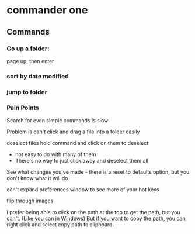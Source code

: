 

# commander one


## Commands

### Go up a folder:
page up, then enter



### sort by date modified




### jump to folder




### Pain Points

Search for even simple commands is slow

Problem is can't click and drag a file into a folder easily

deselect files
hold command and click on them to deselect
* not easy to do with many of them
* There's no way to just click away and deselect them all


See what changes you've made - there is a reset to defaults option, but you don't know what it will do


can't expand preferences window to see more of your hot keys



flip through images

I prefer being able to click on the path at the top to get the path, but you can't. (Like you can in Windows)
But if you want to copy the path, you can right click and select copy path to clipboard.



